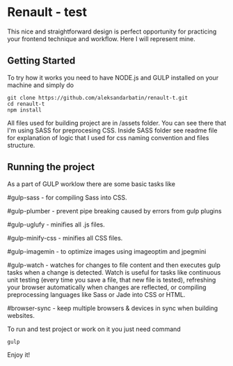 # Renault - test

This nice and straightforward design is perfect opportunity for practicing your frontend technique and workflow. Here I will represent mine.

## Getting Started

To try how it works you need to have NODE.js and GULP installed on your machine and simply do 

```
git clone https://github.com/aleksandarbatin/renault-t.git
cd renault-t
npm install
```
All files used for building project are in /assets folder. You can see there that I'm using SASS for preprocesing CSS. Inside SASS folder see readme file for explanation of logic that I used for css naming convention and files structure.

## Running the project

As a part of GULP worklow there are some basic tasks like 

#gulp-sass - for compiling Sass into CSS.

#gulp-plumber - prevent pipe breaking caused by errors from gulp plugins

#gulp-uglufy - minifies all .js files.

#gulp-minify-css - minifies all CSS files.

#gulp-imagemin - to optimize images using imageoptim and jpegmini

#gulp-watch - watches for changes to file content and then executes gulp tasks when a change is detected. Watch is useful for tasks like continuous unit testing (every time you save a file, that new file is tested), refreshing your browser automatically when changes are reflected, or compiling preprocessing languages like Sass or Jade into CSS or HTML.

#browser-sync - keep multiple browsers & devices in sync when building websites.

To run and test project or work on it you just need command

```
gulp
```
Enjoy it!


